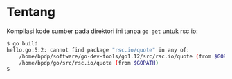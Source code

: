 # Tentang

Kompilasi kode sumber pada direktori ini tanpa `go get` untuk rsc.io:

```bash
$ go build
hello.go:5:2: cannot find package "rsc.io/quote" in any of:
	/home/bpdp/software/go-dev-tools/go1.12/src/rsc.io/quote (from $GOROOT)
	/home/bpdp/go/src/rsc.io/quote (from $GOPATH)
$
```
